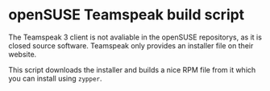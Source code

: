 # openSUSE Teamspeak build script
The Teamspeak 3 client is not avaliable in the openSUSE repositorys, as it is closed source software.
Teamspeak only provides an installer file on their website.

This script downloads the installer and builds a nice RPM file from it which you can install using `zypper`.
